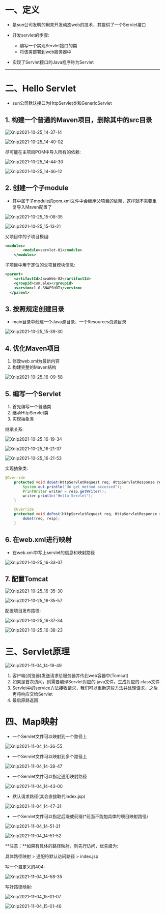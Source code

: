 # 一、定义

- 是sun公司发明的用来开发动态web的技术，其提供了一个Servlet接口
- 开发servlet的步骤:
  - 编写一个实现Servlet接口的类
  - 将该类部署到web服务器中

- 实现了Servlet接口的Java程序称为Servlet

****













# 二、Hello Servlet

- sun公司默认接口为HttpServlet类和GenericServlet



## 1. 构建一个普通的Maven项目，删除其中的src目录

![Xnip2021-10-25_14-37-14](Servlet/Xnip2021-10-25_14-37-14.jpg)



![Xnip2021-10-25_14-40-02](Servlet/Xnip2021-10-25_14-40-02.jpg)



尽可能在主项目POM中导入所有的依赖:

![Xnip2021-10-25_14-44-30](Servlet/Xnip2021-10-25_14-44-30.jpg)



![Xnip2021-10-25_14-46-12](Servlet/Xnip2021-10-25_14-46-12.jpg)









## 2. 创建一个子module

- 其中属于子module的pom.xml文件中会继承父项目的依赖，这样就不需要重复导入Maven配置了

![Xnip2021-10-25_15-08-35](Servlet/Xnip2021-10-25_15-08-35.jpg)



![Xnip2021-10-25_15-13-21](Servlet/Xnip2021-10-25_15-13-21.jpg)

父项目中的子项目模组:

```xml
<modules>
        <module>servlet-01</module>
    </modules>
```

子项目中用于定位的父项目模块信息:

```xml
<parent>
    <artifactId>JavaWeb-02</artifactId>
    <groupId>com.alex</groupId>
    <version>1.0-SNAPSHOT</version>
  </parent>
```











## 3. 按照规定创建目录

- main目录中创建一个Java源目录，一个Resources资源目录

![Xnip2021-10-25_15-39-30](Servlet/Xnip2021-10-25_15-39-30.jpg)





## 4. 优化Maven项目

1. 修改web.xml为最新内容
2. 构建完整的Maven结构

![Xnip2021-10-25_16-09-58](Servlet/Xnip2021-10-25_16-09-58.jpg)





## 5. 编写一个Servlet

1. 首先编写一个普通类
2. 继承HttpServlet类
3. 实现抽象类



继承关系:

![Xnip2021-10-25_16-19-34](Servlet/Xnip2021-10-25_16-19-34.jpg)

![Xnip2021-10-25_16-21-37](Servlet/Xnip2021-10-25_16-21-37.jpg)



![Xnip2021-10-25_16-21-53](Servlet/Xnip2021-10-25_16-21-53.jpg)



实现抽象类:

```java
@Override
    protected void doGet(HttpServletRequest req, HttpServletResponse resp) throws ServletException, IOException {
        System.out.println("do get method accessed");
        PrintWriter writer = resp.getWriter();
        writer.println("Hello Servlet");
    }

    @Override
    protected void doPost(HttpServletRequest req, HttpServletResponse resp) throws ServletException, IOException {
        doGet(req, resp);
    }
```



















## 6. 在web.xml进行映射

- 在web.xml中写上servlet的信息和映射路径

![Xnip2021-10-25_16-33-07](Servlet/Xnip2021-10-25_16-33-07.jpg)













## 7. 配置Tomcat

![Xnip2021-10-25_16-35-30](Servlet/Xnip2021-10-25_16-35-30.jpg)



![Xnip2021-10-25_16-35-57](Servlet/Xnip2021-10-25_16-35-57.jpg)



配置项目发布路径:

![Xnip2021-10-25_16-37-34](Servlet/Xnip2021-10-25_16-37-34.jpg)



![Xnip2021-10-25_16-38-23](Servlet/Xnip2021-10-25_16-38-23.jpg)













# 三、Servlet原理

![Xnip2021-11-04_14-19-49](Servlet/Xnip2021-11-04_14-19-49.jpg)

1. 客户端(浏览器)发送请求给服务器并传到web容器中(Tomcat)
2. 如果是首次访问，则需要编译Servlet对应的.java文件，生成对应的.class文件
3. Servlet中的service方法接收请求，我们可以重新这些方法并处理请求，之后再将响应交给Servlet
4. 最后原路返回

















# 四、Map映射

- 一个Servlet文件可以映射到一个路径上

![Xnip2021-11-04_14-36-55](Servlet/Xnip2021-11-04_14-36-55.jpg)



- 一个Servlet文件可以映射到多个路径上

![Xnip2021-11-04_14-38-47](Servlet/Xnip2021-11-04_14-38-47.jpg)



- 一个Servlet文件可以指定通用映射路径

![Xnip2021-11-04_14-43-00](Servlet/Xnip2021-11-04_14-43-00.jpg)



- 默认请求路径(其会直接取代index.jsp)

![Xnip2021-11-04_14-47-31](Servlet/Xnip2021-11-04_14-47-31.jpg)





- 一个Servlet文件可以指定后缀或前缀(*前面不能加具体的项目映射路径)

![Xnip2021-11-04_14-51-21](Servlet/Xnip2021-11-04_14-51-21.jpg)



![Xnip2021-11-04_14-51-52](Servlet/Xnip2021-11-04_14-51-52.jpg)

**注意：**如果有具体的路径映射，则先行访问，优先级为: 

具体路径映射 > 通配符默认访问路径 > index.jsp





写一个自定义的404:

![Xnip2021-11-04_14-58-35](Servlet/Xnip2021-11-04_14-58-35.jpg)



写好路径映射:

![Xnip2021-11-04_15-01-07](Servlet/Xnip2021-11-04_15-01-07.jpg)



![Xnip2021-11-04_15-01-46](Servlet/Xnip2021-11-04_15-01-46.jpg)


































